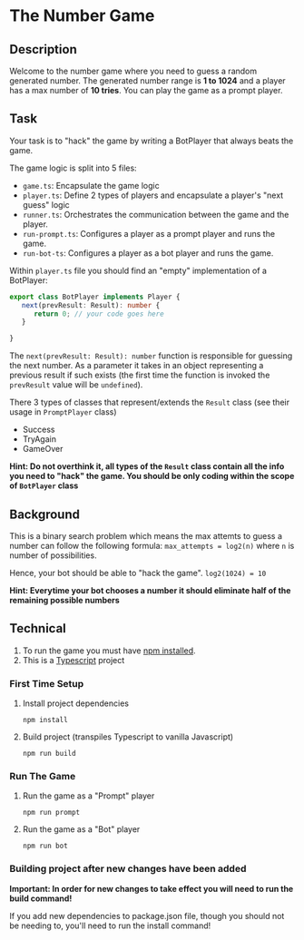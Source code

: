 # The Number Game

## Description 
Welcome to the number game where you need to guess a random generated number. 
The generated number range is **1 to 1024** and a player has a max number of **10 tries**.
You can play the game as a prompt player.

## Task
Your task is to "hack" the game by writing a BotPlayer that always beats the game. 

The game logic is split into 5 files:
- `game.ts`: Encapsulate the game logic
- `player.ts`: Define 2 types of players and encapsulate a player's "next guess" logic 
- `runner.ts`: Orchestrates the communication between the game and the player.
- `run-prompt.ts`: Configures a player as a prompt player and runs the game.
- `run-bot-ts`: Configures a player as a bot player and runs the game.

Within `player.ts` file you should find an "empty" implementation of a BotPlayer:
```typescript
export class BotPlayer implements Player {
   next(prevResult: Result): number {
      return 0; // your code goes here
   }

}
```

The `next(prevResult: Result): number` function is responsible for guessing the next number.
As a parameter it takes in an object representing a previous result if such exists 
(the first time the function is invoked the `prevResult` value will be `undefined`).

There 3 types of classes that represent/extends the `Result` class (see their usage in `PromptPlayer` class)
- Success
- TryAgain
- GameOver

**Hint: Do not overthink it, all types of the `Result` class contain all the info you need to "hack" the game.
You should be only coding within the scope of `BotPlayer` class**

## Background
This is a binary search problem which means the max attemts to guess a number can follow the following formula:
`max_attempts = log2(n)` where `n` is number of possibilities.

Hence, your bot should be able to "hack the game". `log2(1024) = 10`


**Hint: Everytime your bot chooses a number it should eliminate half of the remaining possible numbers**

## Technical
1. To run the game you must have [npm installed](https://docs.npmjs.com/downloading-and-installing-node-js-and-npm#using-a-node-installer-to-install-nodejs-and-npm).
2. This is a [Typescript](https://www.typescriptlang.org/) project

### First Time Setup

1. Install project dependencies
    ```shell
    npm install
    ```

2. Build project (transpiles Typescript to vanilla Javascript)
    ```shell
    npm run build
    ```

### Run The Game

1. Run the game as a "Prompt" player 
    ```shell
    npm run prompt
    ```

2. Run the game as a "Bot" player
    ```shell
    npm run bot
    ```
   
### Building project after new changes have been added
**Important: In order for new changes to take effect you will need to run the build command!**

If you add new dependencies to package.json file, though you should not be needing to, 
you'll need to run the install command!
